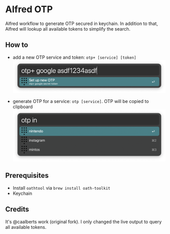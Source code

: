 # Alfred OTP

Alfred workflow to generate OTP secured in keychain.
In addition to that, Alfred will lookup all available tokens to simplify the search.

## How to

- add a new OTP service and token: `otp+ [service] [token]`
![add new token](/doc/otp+.png)

- generate OTP for a service: `otp [service]`. OTP will be copied to clipboard
![generate otp](/doc/otp.png)

## Prerequisites

- Install `oathtool` via `brew install oath-toolkit`
- Keychain

## Credits

It's @caalberts work (original fork).
I only changed the live output to query all available tokens.
